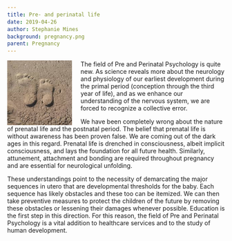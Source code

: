 ```yaml
---
title: Pre- and perinatal life
date: 2019-04-26
author: Stephanie Mines
background: pregnancy.png
parent: Pregnancy
---
```


<img src="/images/sand-footprint-water-beach.jpg" style="float: left; margin-right: 20px;" width="150" height="150" />

The field of Pre and Perinatal Psychology is quite new. As science reveals more about the neurology and physiology of our earliest development during the primal period (conception through the third year of life), and as we enhance our understanding of the nervous system, we are forced to recognize a collective error. 

<!--more-->

We have been completely wrong about the nature of prenatal life and the postnatal period.  The belief that prenatal life is without awareness has been proven false. We are coming out of the dark ages in this regard. Prenatal life is drenched in consciousness, albeit implicit
consciousness, and lays the foundation for all future health. Similarly, attunement, attachment and bonding are required throughout pregnancy
and are essential for neurological unfolding. 

These understandings point to the necessity of demarcating the major sequences in utero that are developmental thresholds for the baby. Each sequence has likely obstacles and these too can be itemized. We can then take preventive measures to protect the children of the future by removing these obstacles or lessening their damages whenever possible. Education is the first step in this direction. For this reason, the field of Pre and Perinatal Psychology is a vital addition to healthcare services and to the study of human development.
